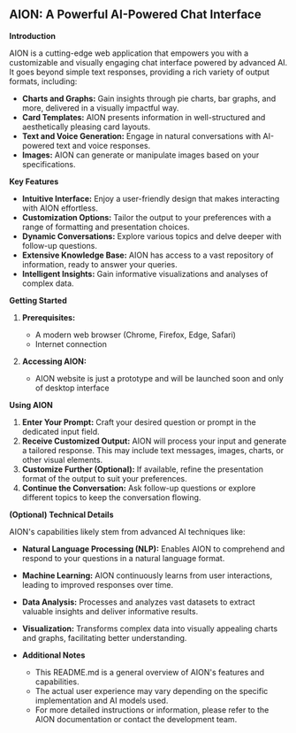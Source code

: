 ## AION: A Powerful AI-Powered Chat Interface

**Introduction**

AION is a cutting-edge web application that empowers you with a customizable and visually engaging chat interface powered by advanced AI. It goes beyond simple text responses, providing a rich variety of output formats, including:

* **Charts and Graphs:** Gain insights through pie charts, bar graphs, and more, delivered in a visually impactful way.
* **Card Templates:** AION presents information in well-structured and aesthetically pleasing card layouts.
* **Text and Voice Generation:** Engage in natural conversations with AI-powered text and voice responses.
* **Images:** AION can generate or manipulate images based on your specifications.

**Key Features**

* **Intuitive Interface:** Enjoy a user-friendly design that makes interacting with AION effortless.
* **Customization Options:** Tailor the output to your preferences with a range of formatting and presentation choices.
* **Dynamic Conversations:** Explore various topics and delve deeper with follow-up questions.
* **Extensive Knowledge Base:** AION has access to a vast repository of information, ready to answer your queries.
* **Intelligent Insights:** Gain informative visualizations and analyses of complex data.

**Getting Started**

1. **Prerequisites:**
    - A modern web browser (Chrome, Firefox, Edge, Safari)
    - Internet connection

2. **Accessing AION:**
    - AION website is just a prototype and will be launched soon and only of desktop interface 

**Using AION**

1. **Enter Your Prompt:** Craft your desired question or prompt in the dedicated input field.
2. **Receive Customized Output:** AION will process your input and generate a tailored response. This may include text messages, images, charts, or other visual elements.
3. **Customize Further (Optional):** If available, refine the presentation format of the output to suit your preferences.
4. **Continue the Conversation:** Ask follow-up questions or explore different topics to keep the conversation flowing.

**(Optional) Technical Details**

AION's capabilities likely stem from advanced AI techniques like:

* **Natural Language Processing (NLP):** Enables AION to comprehend and respond to your questions in a natural language format.
* **Machine Learning:** AION continuously learns from user interactions, leading to improved responses over time.
* **Data Analysis:** Processes and analyzes vast datasets to extract valuable insights and deliver informative results.
* **Visualization:** Transforms complex data into visually appealing charts and graphs, facilitating better understanding.

* **Additional Notes**
    * This README.md is a general overview of AION's features and capabilities.
    * The actual user experience may vary depending on the specific implementation and AI models used.
    * For more detailed instructions or information, please refer to the AION documentation or contact the development team.
